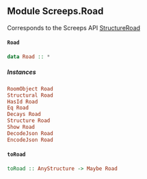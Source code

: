 ## Module Screeps.Road

Corresponds to the Screeps API [StructureRoad](http://support.screeps.com/hc/en-us/articles/207713089-StructureRoad)

#### `Road`

``` purescript
data Road :: *
```

##### Instances
``` purescript
RoomObject Road
Structural Road
HasId Road
Eq Road
Decays Road
Structure Road
Show Road
DecodeJson Road
EncodeJson Road
```

#### `toRoad`

``` purescript
toRoad :: AnyStructure -> Maybe Road
```


